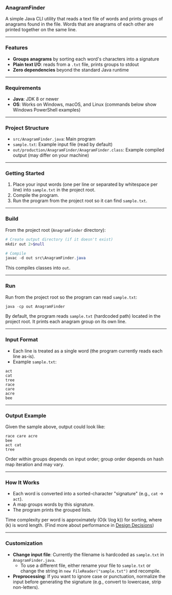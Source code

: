 ### AnagramFinder

A simple Java CLI utility that reads a text file of words and prints groups of anagrams found in the file. Words that are anagrams of each other are printed together on the same line.

---

### Features
- **Groups anagrams** by sorting each word's characters into a signature
- **Plain text I/O**: reads from a `.txt` file, prints groups to stdout
- **Zero dependencies** beyond the standard Java runtime

---

### Requirements
- **Java**: JDK 8 or newer
- **OS**: Works on Windows, macOS, and Linux (commands below show Windows PowerShell examples)

---

### Project Structure
- `src/AnagramFinder.java`: Main program
- `sample.txt`: Example input file (read by default)
- `out/production/AnagramFinder/AnagramFinder.class`: Example compiled output (may differ on your machine)

---

### Getting Started
1. Place your input words (one per line or separated by whitespace per line) into `sample.txt` in the project root.
2. Compile the program.
3. Run the program from the project root so it can find `sample.txt`.

---

### Build
From the project root (`AnagramFinder` directory):

```powershell
# Create output directory (if it doesn't exist)
mkdir out 2>$null

# Compile
javac -d out src\AnagramFinder.java
```

This compiles classes into `out`.

---

### Run
Run from the project root so the program can read `sample.txt`:

```powershell
java -cp out AnagramFinder
```

By default, the program reads `sample.txt` (hardcoded path) located in the project root. It prints each anagram group on its own line.

---

### Input Format
- Each line is treated as a single word (the program currently reads each line as-is).
- Example `sample.txt`:

```
act
cat
tree
race
care
acre
bee
```

---

### Output Example
Given the sample above, output could look like:

```
race care acre
bee
act cat
tree
```

Order within groups depends on input order; group order depends on hash map iteration and may vary.

---

### How It Works
- Each word is converted into a sorted-character "signature" (e.g., `cat` → `act`).
- A map groups words by this signature.
- The program prints the grouped lists.

Time complexity per word is approximately \(O(k \log k)\) for sorting, where \(k\) is word length. (Find more about performance in [Design Decisions](docs/design_decisions.pdf))

---

### Customization
- **Change input file**: Currently the filename is hardcoded as `sample.txt` in `AnagramFinder.java`.
  - To use a different file, either rename your file to `sample.txt` or change the string in `new FileReader("sample.txt")` and recompile.
- **Preprocessing**: If you want to ignore case or punctuation, normalize the input before generating the signature (e.g., convert to lowercase, strip non-letters).
